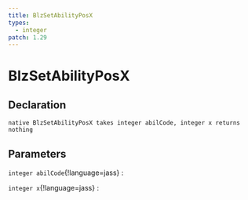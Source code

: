 ```yaml
---
title: BlzSetAbilityPosX
types:
  - integer
patch: 1.29
---
```


# BlzSetAbilityPosX

## Declaration

```jass
native BlzSetAbilityPosX takes integer abilCode, integer x returns nothing
```

## Parameters
`integer abilCode`{!language=jass}
: 

`integer x`{!language=jass}
: 
